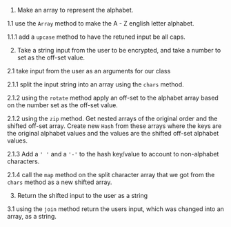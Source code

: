 1. Make an array to represent the alphabet.

 1.1 use the `Array` method to make the A - Z english letter alphabet.

  1.1.1 add a `upcase` method to have the retuned input be all caps.

2. Take a string input from the user to be encrypted, and take a number to set
as the off-set value.

 2.1 take input from the user as an arguments for our class

 2.1.1 split the input string into an array using the `chars` method.

 2.1.2 using the `rotate` method apply an off-set to the alphabet array based on the
 number set as the off-set value.

 2.1.2 using the `zip` method. Get nested arrays of the original order and
 the shifted off-set array. Create new `Hash` from these arrays where the keys are
 the original alphabet values and the values are the shifted off-set alphabet values.

 2.1.3 Add a `' '` and a `'-'` to the hash key/value to account to non-alphabet
 characters.

 2.1.4 call the `map` method on the split character array that we got from the
 `chars` method as a new shifted array.


3. Return the shifted input to the user as a string

 3.1 using the `join` method return the users input, which was changed
 into an array,  as a string.

 
